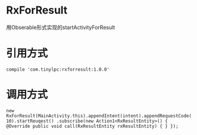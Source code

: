# RxForResult
用Obserable形式实现的startActivityForResult

# 引用方式
`
compile 'com.tinylpc:rxforresult:1.0.0'
`

# 调用方式
`
  new RxForResult(MainActivity.this).appendIntent(intent).appendRequestCode(10).startReuqest()
	.subscribe(new Action1<RxResultEntity>() {
	@Override
	public void call(RxResultEntity rxResultEntity) {
	}
	});
`

